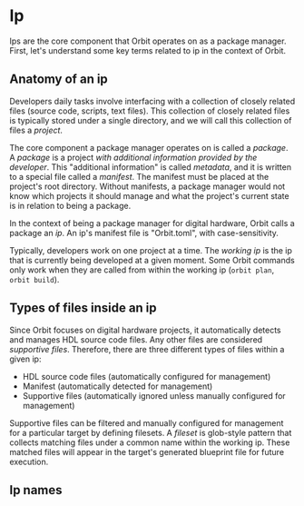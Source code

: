 # Ip

Ips are the core component that Orbit operates on as a package manager. First, let's understand some key terms related to ip in the context of Orbit.

## Anatomy of an ip

Developers daily tasks involve interfacing with a collection of closely related files (source code, scripts, text files). This collection of closely related files is typically stored under a single directory, and we will call this collection of files a _project_. 

The core component a package manager operates on is called a _package_. A _package_ is a project _with additional information provided by the developer_. This "additional information" is called _metadata_, and it is written to a special file called a _manifest_. The manifest must be placed at the project's root directory. Without manifests, a package manager would not know which projects it should manage and what the project's current state is in relation to being a package.

In the context of being a package manager for digital hardware, Orbit calls a package an _ip_. An ip's manifest file is "Orbit.toml", with case-sensitivity.

Typically, developers work on one project at a time. The _working ip_ is the ip that is currently being developed at a given moment. Some Orbit commands only work when they are called from within the working ip (`orbit plan`, `orbit build`).

## Types of files inside an ip

Since Orbit focuses on digital hardware projects, it automatically detects and manages HDL source code files. Any other files are considered _supportive files_. Therefore, there are three different types of files within a given ip:

- HDL source code files (automatically configured for management)
- Manifest (automatically detected for management)
- Supportive files (automatically ignored unless manually configured for management)

Supportive files can be filtered and manually configured for management for a particular target by defining filesets. A _fileset_ is glob-style pattern that collects matching files under a common name within the working ip. These matched files will appear in the target's generated blueprint file for future execution.

## Ip names



<!-- Orbit refers to the packages it manages as _IP_. Orbit recognizes a directory to be an IP by finding the `Orbit.toml` manifest file at the IP's root.

Here is an example IP directory structure:
```
/gates
├─ /rtl
│   └─ and_gate.vhd
├─ /sim
│   ├─ test_vectors.txt
│   └─ and_gate_tb.vhd
└─ Orbit.toml 
```

## IP Levels

An IP can exist at 3 different levels:
1. __developing___: the IP is in-progress/mutable and its location on disk is known (DEV_PATH).
2. __installed__: the IP is immutable and its location on disk is abstracted away from the user (CACHE).
3. __available__: the IP is not stored on disk but has the ability to be pulled from a git remote. Only the IP's manifest is stored locally on disk through a _vendor_.

## Inside an IP

An IP is a HDL project recognized by Orbit. Therefore, an IP's files can be grouped into 3 sections.

- HDL source code files
- manifest file (`Orbit.toml`)
- Supportive files

Supportive files are the files needed within particular HDL workflows. This is a very generic term because there are a lot of different workflows, some require constraints files, python scripts, text files, configuration files, etc.

## Current Working IP (CWIP)

The current working IP (CWIP) is the IP project currently being developed. It is detected within the path from where Orbit was invoked. Some commands, such as `orbit plan` and `orbit build`, require you to call Orbit from within a working IP. -->